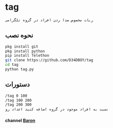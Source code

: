 # tag
```bash
ربات مخصوص صدا زدن افراد در گروه تلگرامی
```
## نحوه نصب
```bash
pkg install git
pkg install python
pip install Telethon
git clone https://github.com/D34DBOY/tag
cd tag
python tag.py
```
## دستورات
```bash
/tag 0 100
/tag 100 200
/tag 200 300
نسبت به افراد موجود در گروه اضافه کنید اعداد رو 
```
#### channel      [Baron](https://telegram.me/baron)

